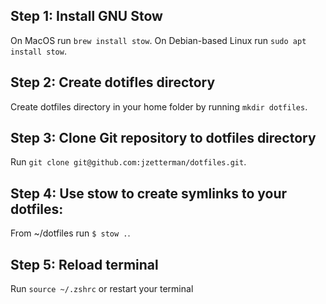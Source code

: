 ## Step 1: Install GNU Stow
On MacOS run 
```brew install stow```.
On Debian-based Linux run 
```sudo apt install stow```.

## Step 2: Create dotifles directory
Create dotfiles directory in your home folder by running ```mkdir dotfiles```.

## Step 3: Clone Git repository to dotfiles directory
Run ```git clone git@github.com:jzetterman/dotfiles.git```.

## Step 4: Use stow to create symlinks to your dotfiles: 
From ~/dotfiles run ```$ stow .```.

## Step 5: Reload terminal
Run ```source ~/.zshrc``` or restart your terminal
